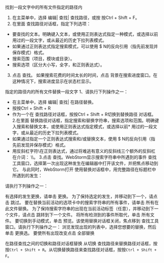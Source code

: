 找到一段文字中的所有文件指定的路径内
1. 在主菜单中，选择 编辑| 查找| 查找路径，或按 按Ctrl + Shift + F。
2. 在里面 查找路径对话框，指定下列选项：
* 要查找的文本。明确键入文本，或使用正则表达式指定一种模式，或选择以前用过的一段文字，或从最近的历史下拉列表模式。
* 如果通过正则表达式指定搜索模式，可以使用 $ N的反向引用（指先前发现并保存模式）格式。
* 搜索范围（项目，模块或目录）。
* 搜索选项（区分大小写，全字，和正则表达式）。
3. 点击 查找。
如果搜索花费的时间太长的时间，点击 背景在搜索进度窗口。在这种情况下，搜索进度显示在状态栏显示。

指定的路径内的所有文件替换一段文字
1、请执行下列操作之一：
* 在主菜单中，选择 编辑| 查找| 在路径替换。
* 按按Ctrl + Shift + R
* 作为一个在 查找路径对话框，按按Ctrl + Shift + R切换到替换路径 对话框。
2.在里面 替换路径对话框，指定搜索和替换字符串，搜索选项和范围。明确键入搜索和替换文本，或使用正则表达式指定模式，或选择以前* 用过的一段文字，或从最近的历史下拉列表模式。
* 如果通过指定一个正则表达式搜索和/或替换文本，使用 $ N的反向引用（指先前发现并保存模式）格式。
* 用反斜杠字符\在正则表达式，通过将难逃有意义的反斜线三个额外的反斜杠在介词： \\\\。
3.点击 查找。WebStorm显示搜索字符串中所遇到的事件 查找工具窗口，选择第一次出现这种发生在编辑器中打开该文件，并把焦点移动到它。
与此同时，WebStorm打开 使用替换对话框中，用完整路径在标题栏中所遇到的发生：

请执行下列操作之一：

有选择的发生更换，请单击 更换。
为了保持选定的发生，并移动到下一个，请点击 跳过。
要在替换当前活动的选项卡中的搜索字符串的所有事件，请单击 所有在此文件替换。
为了保持搜索字符串的出现在当前活动标签（任意），并移动到下一个文件，请点击 跳转到下一个文件。
将所有检测到的事件所取代，单击 所有文件。
要切换到手动模式，单击 预览。该使用替换对话框关闭，焦点移到 查找工具窗口。请执行下列操作之一：
浏览发现出现的列表中，选择您想要的替换，然后单击 更换选。
要使所有出现改变点击 全部替换

在路径查找之间的切换和路径对话框替换
从切换 查找路径来替换路径对话框，按按`Ctrl + Shift + R`。从切换替换路径来查找路径对话框，按按`Ctrl + Shift + F`。

